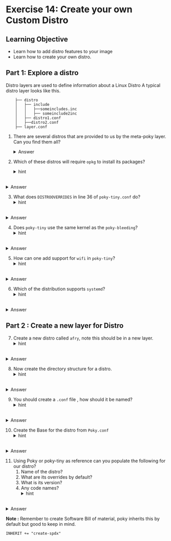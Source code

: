 
# Exercise 14: Create your own Custom Distro

## Learning Objective
- Learn how to add distro features to your image
- Learn how to create your own distro.
## Part 1: Explore a distro
Distro layers are used to define information about a Linux Distro
A typical distro layer looks like this.

		├── distro
		│   ├── include
		│   │   ├──someincludes.inc
		│   │   ├── someinclude2inc
		│   ├── distro1.conf
		│   ├──distro2.conf
		├── layer.conf


1. There are several distros that are provided to us by the meta-poky layer. Can you find them all?
   <details>
   <summary>Answer</summary>
    - The distros are `poky`,`poky-tiny`,`poky-altcfg`,`poky-bleeding`
   </details>

2. Which of these distros will require `opkg` to install its packages?
   <details>
   <summary>hint</summary>
    Try to find which packge format uses `opkg` as its package manager?
</details>
   <details>
   <summary>Answer</summary>
   - `opkg` is used by `ipk` formats
   -  in `poky-altcfg.conf` ithe `PACKAGE_CLASSES` is set to `package_ipk`
   </details>

3. What does `DISTROOVERRIDES` in line 36 of `poky-tiny.conf` do?
   <details>
   <summary>hint</summary>
    Check [here](https://docs.yoctoproject.org/ref-manual/variables.html#term-DISTROOVERRIDES)  
</details>
   <details>
   <summary>Answer</summary>
   - Basically it sets the default value of the OVERRIDES variable to poky and poky tiny. so we can basically define metatdata with poky-tiny override and it it would work right out of the box!
   </details>


4. Does `poky-tiny` use the same kernel as the `poky-bleeding`?
   <details>
   <summary>hint</summary>
    Check the `PREFERRED_PROVIDER` variable. 
</details>
   <details>
   <summary>Answer</summary>
   - In `poky-tiny.conf`, preferred provider is used to set the `linux-yocto-tiny` as its kernel, so no they are not using the same kernel!!
   </details>


5. How can one add support for `wifi` in `poky-tiny`?
   <details>
   <summary>hint</summary>
   Maybe the comments help? 
</details>
   <details>
   <summary>Answer</summary>
   - Setting the `DISTRO_FEATURES_WIFI = "Wifi" `would enable wifi in poky-tiny!!
   </details>

6. Which of the distribution supports `systemd`?
   <details>
   <summary>hint</summary>
    Grep for systemd in different distro confs
</details>
   <details>
   <summary>Answer</summary>
   -  In `poky-altcfg.conf` we can see that if the `musl` override is not set, we can use systemd with `poky-altcfg` distro!!
   </details>

## Part 2 : Create a new layer for Distro

7. Create a new distro called `afry`, note this should be in a new layer.
   <details>
   <summary>hint</summary>
    Use `bitbake-layers` to create new layer. How is a layer named in yocto?
</details>
   <details>
   <summary>Answer</summary>
   -  `bitbake-layers create-layer meta-afry`
   -  `bitbake-layer add-layer meta-afry`
   </details>
   
8. Now create the directory structure for a distro.
   <details>
   <summary>hint</summary>
    How does poky distros look like?
</details>
   <details>
   <summary>Answer</summary>
   -  inside `conf` create a directory called `distro`
   </details>

9. You should create a `.conf` file , how should it be named?
   <details>
   <summary>hint</summary>
 Maybe this is the name of the distro. How do we want to name our distro?
</details>
   <details>
   <summary>Answer</summary>
   -  it should be `afry.conf`
   </details>
   
10. Create the Base for the distro from `Poky.conf`
   <details>
   <summary>hint</summary>
   Should we always copy? or is there a simpler way out?
</details>
   <details>
   <summary>Answer</summary>
   -   Add this line to your conf file! 
     `require conf/distro/poky.conf` 
   </details>

11. Using Poky or poky-tiny as reference can you populate the following for our distro?
	1. Name of the distro?
	2. What are its overrides by default?
	3. What is its version?
	4. Any code names?
   <details>
   <summary>hint</summary>
   What variables does poky use?
</details>
   <details>
   <summary>Answer</summary>
	
	- `DISTRO= "afry"` 
	- `DISTRO_NAME = "AFRY"` 
	- `DISTROOVERRIDES = "poky:afry"`
	- `DISTRO_VERSION = "1.0.0"` 
	- `DISTRO_CODENAME = "makingfuture"`
	
	




   </details>

**Note :** Remember to create Software Bill of material, poky inherits this by default but good to keep in mind.

`INHERIT += "create-spdx"`
